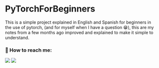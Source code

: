 # PyTorchForBeginners

This is a simple project explained in English and Spanish for beginners in the use of pytorch, (and for myself when I have a question 😁), this are my notes from a few months ago improved and explained to make it simple to understand.

### 📩 How to reach me: 

[![](https://img.shields.io/badge/Kaggle-20BEFF?style=for-the-badge&logo=Kaggle&logoColor=white)](https://www.kaggle.com/francescoliveras)
[![](https://img.shields.io/badge/LinkedIn-0077B5?style=for-the-badge&logo=linkedin&logoColor=white)](https://www.linkedin.com/in/francesc-oliveras-perez)

